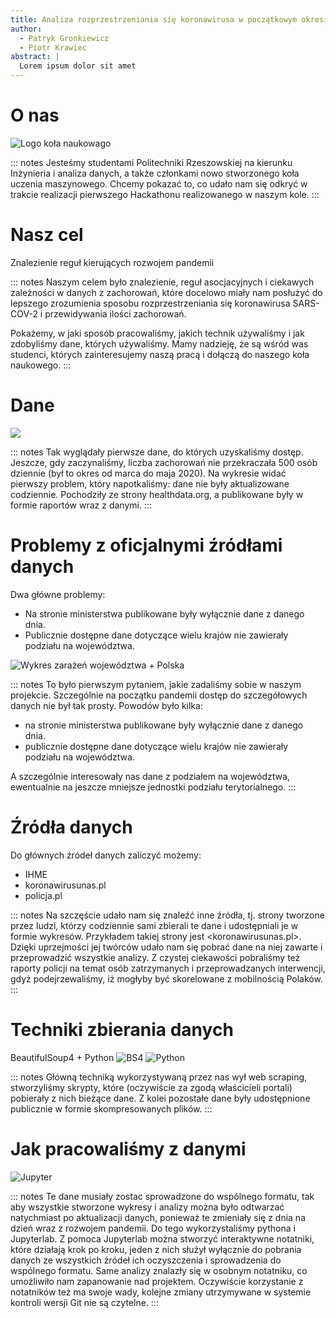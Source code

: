 ```yaml
---
title: Analiza rozprzestrzeniania się koronawirusa w początkowym okresie pandemii
author:
  - Patryk Gronkiewicz
  - Piotr Krawiec
abstract: |
  Lorem ipsum dolor sit amet
---
```


# O nas

![Logo koła naukowago](img/logo.svg)

::: notes 
Jesteśmy studentami Politechniki Rzeszowskiej na kierunku Inżynieria i
analiza danych, a także członkami nowo stworzonego koła uczenia maszynowego.
Chcemy pokazać to, co udało nam się odkryć w trakcie realizacji pierwszego
Hackathonu realizowanego w naszym kole.
:::

# Nasz cel

Znalezienie reguł kierujących rozwojem pandemii

::: notes 
Naszym celem było znalezienie, reguł asocjacyjnych i ciekawych
zależności w danych z zachorowań, które docelowo miały nam posłużyć do lepszego
zrozumienia sposobu rozprzestrzeniania się koronawirusa SARS-COV-2 i
przewidywania ilości zachorowań.

Pokażemy, w jaki sposób pracowaliśmy, jakich technik używaliśmy i jak zdobyliśmy
dane, których używaliśmy. Mamy nadzieję, że są wśród was studenci, których
zainteresujemy naszą pracą i dołączą do naszego koła naukowego.
:::

# Dane

![](img/dane_marzec.png)

::: notes 
Tak wyglądały pierwsze dane, do których uzyskaliśmy dostęp. Jeszcze,
gdy zaczynaliśmy, liczba zachorowań nie przekraczała 500 osób dziennie (był to
okres od marca do maja 2020). Na wykresie widać pierwszy problem, który
napotkaliśmy: dane nie były aktualizowane codziennie. Pochodziły ze strony 
healthdata.org, a publikowane były w formie raportów wraz z danymi.
:::

# Problemy z oficjalnymi źródłami danych

Dwa główne problemy:

- Na stronie ministerstwa publikowane były wyłącznie dane z danego dnia.
- Publicznie dostępne dane dotyczące wielu krajów nie zawierały podziału na
  województwa.
  
![Wykres zarażeń województwa + Polska](img/zar.png)

::: notes 
To było pierwszym pytaniem, jakie zadaliśmy sobie w naszym projekcie.
Szczególnie na początku pandemii dostęp do szczegółowych danych nie był tak
prosty. Powodów było kilka:

- na stronie ministerstwa publikowane były wyłącznie dane z danego dnia.
- publicznie dostępne dane dotyczące wielu krajów nie zawierały podziału na
  województwa.

A szczególnie interesowały nas dane z podziałem na województwa, ewentualnie na
jeszcze mniejsze jednostki podziału terytorialnego.
:::

# Źródła danych

Do głównych źródeł danych zaliczyć możemy:

- IHME
- koronawirusunas.pl
- policja.pl

::: notes
Na szczęście udało nam się znaleźć inne źródła, tj. strony tworzone przez ludzi,
którzy codziennie sami zbierali te dane i udostępniali je w formie wykresów.
Przykładem takiej strony jest <koronawirusunas.pl>. Dzięki uprzejmości jej
twórców udało nam się pobrać dane na niej zawarte i przeprowadzić wszystkie
analizy. Z czystej ciekawości pobraliśmy też raporty policji na temat osób 
zatrzymanych i przeprowadzanych interwencji, gdyż podejrzewaliśmy, iż mogłyby 
być skorelowane z mobilnością Polaków.
:::

# Techniki zbierania danych
BeautifulSoup4 + Python
![BS4](img/bs4.jpg)
![Python](img/python.png)

::: notes
Główną techniką wykorzystywaną przez nas wył web scraping, stworzyliśmy skrypty,
które (oczywiście za zgodą właścicieli portali) pobierały z nich bieżące dane. Z
kolei pozostałe dane były udostępnione publicznie w formie skompresowanych
plików.
:::

# Jak pracowaliśmy z danymi

![Jupyter](img/jupyter.png)

::: notes 
Te dane musiały zostac sprowadzone do wspólnego formatu, tak aby
wszystkie stworzone wykresy i analizy można było odtwarzać natychmiast po
aktualizacji danych, ponieważ te zmieniały się z dnia na dzień wraz z rozwojem
pandemii. Do tego wykorzystaliśmy pythona i Jupyterlab. Z pomoca Jupyterlab
można stworzyć interaktywne notatniki, które działają krok po kroku, jeden z
nich służył wyłącznie do pobrania danych ze wszystkich źródeł ich oczyszczenia i
sprowadzenia do wspólnego formatu. Same analizy znalazły się w osobnym
notatniku, co umożliwiło nam zapanowanie nad projektem. Oczywiście korzystanie z
notatników też ma swoje wady, kolejne zmiany utrzymywane w systemie kontroli
wersji Git nie są czytelne.
:::

